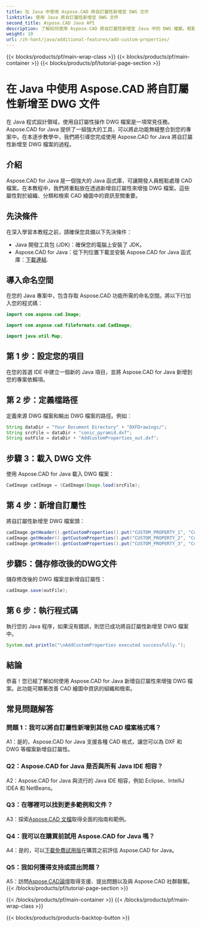 ```yaml
---
title: 在 Java 中使用 Aspose.CAD 將自訂屬性新增至 DWG 文件
linktitle: 使用 Java 將自訂屬性新增至 DWG 文件
second_title: Aspose.CAD Java API
description: 了解如何使用 Aspose.CAD 將自訂屬性新增至 Java 中的 DWG 檔案。輕鬆增強 CAD 工程圖中的組織和資訊檢索。
weight: 10
url: /zh-hant/java/additional-features/add-custom-properties/
---
```


{{< blocks/products/pf/main-wrap-class >}}
{{< blocks/products/pf/main-container >}}
{{< blocks/products/pf/tutorial-page-section >}}

# 在 Java 中使用 Aspose.CAD 將自訂屬性新增至 DWG 文件

在 Java 程式設計領域，使用自訂屬性操作 DWG 檔案是一項常見任務。 Aspose.CAD for Java 提供了一組強大的工具，可以將此功能無縫整合到您的專案中。在本逐步教學中，我們將引導您完成使用 Aspose.CAD for Java 將自訂屬性新增至 DWG 檔案的過程。

## 介紹

Aspose.CAD for Java 是一個強大的 Java 函式庫，可讓開發人員輕鬆處理 CAD 檔案。在本教程中，我們將重點放在透過新增自訂屬性來增強 DWG 檔案。這些屬性對於組織、分類和檢索 CAD 繪圖中的資訊至關重要。

## 先決條件

在深入學習本教程之前，請確保您具備以下先決條件：

- Java 開發工具包 (JDK)：確保您的電腦上安裝了 JDK。
- Aspose.CAD for Java：從下列位置下載並安裝 Aspose.CAD for Java 函式庫：[下載連結](https://releases.aspose.com/cad/java/).

## 導入命名空間

在您的 Java 專案中，包含存取 Aspose.CAD 功能所需的命名空間。將以下行加入您的程式碼：

```java
import com.aspose.cad.Image;

import com.aspose.cad.fileformats.cad.CadImage;

import java.util.Map;
```

## 第 1 步：設定您的項目

在您的首選 IDE 中建立一個新的 Java 項目，並將 Aspose.CAD for Java 新增到您的專案依賴項。

## 第 2 步：定義檔路徑

定義來源 DWG 檔案和輸出 DWG 檔案的路徑。例如：

```java
String dataDir = "Your Document Directory" + "DXFDrawings/";
String srcFile = dataDir + "conic_pyramid.dxf";
String outFile = dataDir + "AddCustomProperties_out.dxf";
```

## 步驟 3：載入 DWG 文件

使用 Aspose.CAD for Java 載入 DWG 檔案：

```java
CadImage cadImage = (CadImage)Image.load(srcFile);
```

## 第 4 步：新增自訂屬性

將自訂屬性新增至 DWG 檔案頭：

```java
cadImage.getHeader().getCustomProperties().put("CUSTOM_PROPERTY_1", "Custom property test 1");
cadImage.getHeader().getCustomProperties().put("CUSTOM_PROPERTY_2", "Custom property test 2");
cadImage.getHeader().getCustomProperties().put("CUSTOM_PROPERTY_3", "Custom property test 3");
```

## 步驟5：儲存修改後的DWG文件

儲存修改後的 DWG 檔案並新增自訂屬性：

```java
cadImage.save(outFile);
```

## 第 6 步：執行程式碼

執行您的 Java 程序，如果沒有錯誤，則您已成功將自訂屬性新增至 DWG 檔案中。

```java
System.out.println("\nAddCustomProperties executed successfully.");
```

## 結論

恭喜！您已經了解如何使用 Aspose.CAD for Java 新增自訂屬性來增強 DWG 檔案。此功能可顯著改善 CAD 繪圖中資訊的組織和檢索。

## 常見問題解答

### 問題 1：我可以將自訂屬性新增到其他 CAD 檔案格式嗎？

A1：是的，Aspose.CAD for Java 支援各種 CAD 格式，讓您可以為 DXF 和 DWG 等檔案新增自訂屬性。

### Q2：Aspose.CAD for Java 是否與所有 Java IDE 相容？

A2：Aspose.CAD for Java 與流行的 Java IDE 相容，例如 Eclipse、IntelliJ IDEA 和 NetBeans。

### Q3：在哪裡可以找到更多範例和文件？

 A3：探索[Aspose.CAD 文檔](https://reference.aspose.com/cad/java/)取得全面的指南和範例。

### Q4：我可以在購買前試用 Aspose.CAD for Java 嗎？

 A4：是的，可以[下載免費試用版](https://releases.aspose.com/)在購買之前評估 Aspose.CAD for Java。

### Q5：我如何獲得支持或提出問題？

A5：訪問[Aspose.CAD論壇](https://forum.aspose.com/c/cad/19)取得支援、提出問題以及與 Aspose.CAD 社群聯繫。
{{< /blocks/products/pf/tutorial-page-section >}}

{{< /blocks/products/pf/main-container >}}
{{< /blocks/products/pf/main-wrap-class >}}

{{< blocks/products/products-backtop-button >}}
